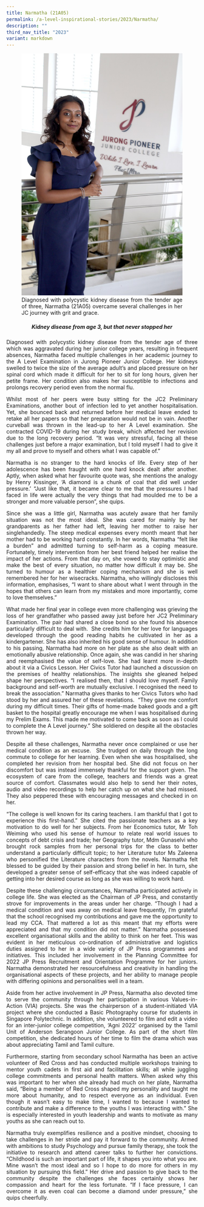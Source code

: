 ```yaml
---
title: Narmatha (21A05)
permalink: /a-level-inspirational-stories/2023/Narmatha/
description: ""
third_nav_title: "2023"
variant: markdown
---
```

<div align="justify">

<figure>
<img src="/images/Accomplishment/2023/1Narmatha.jpg">
<figcaption>Diagnosed with polycystic kidney disease from the tender age of three, Narmatha (21A05) overcame several challenges in her JC journey with grit and grace.</figcaption></figure>

<center><h5>Kidney disease from age 3, but that never stopped her</h5></center>

<p> Diagnosed with polycystic kidney disease from the tender age of three which was aggravated during her junior college years, resulting in frequent absences, Narmatha faced multiple challenges in her academic journey to the A Level Examination in Jurong Pioneer Junior College. Her kidneys swelled to twice the size of the average adult’s and placed pressure on her spinal cord which made it difficult for her to sit for long hours, given her petite frame. Her condition also makes her susceptible to infections and prolongs recovery period even from the normal flu.</p>

<p>Whilst most of her peers were busy sitting for the JC2 Preliminary Examinations, another bout of infection led to yet another hospitalisation. Yet, she bounced back and returned before her medical leave ended to retake all her papers so that her preparation would not be in vain. Another curveball was thrown in the lead-up to her A Level examination. She contracted COVID-19 during her study break, which affected her revision due to the long recovery period. “It was very stressful, facing all these challenges just before a major examination, but I told myself I had to give it my all and prove to myself and others what I was capable of.” &nbsp;</p>

<p>Narmatha is no stranger to the hard knocks of life. Every step of her adolescence has been fraught with one hard knock dealt after another. Aptly, when asked what her favourite quote was, she mentions the analogy by Henry Kissinger, ‘A diamond is a chunk of coal that did well under pressure.’ “Just like that, it became clear to me that the pressures I had faced in life were actually the very things that had moulded me to be a stronger and more valuable person”, she quips.</p>

<p>Since she was a little girl, Narmatha was acutely aware that her family situation was not the most ideal. She was cared for mainly by her grandparents as her father had left, leaving her mother to raise her singlehandedly. The steep medical expenses every month meant that her mother had to be working hard constantly. In her words, Narmatha “felt like a burden” and admitted turning to self-harm as a coping measure. Fortunately, timely intervention from her best friend helped her realise the impact of her actions. From that day on, she vowed to stay optimistic and make the best of every situation, no matter how difficult it may be. She turned to humour as a healthier coping mechanism and she is well remembered her for her wisecracks. Narmatha, who willingly discloses this information, emphasises, “I want to share about what I went through in the hopes that others can learn from my mistakes and more importantly, come to love themselves.”</p>

<p>What made her final year in college even more challenging was grieving the loss of her grandfather who passed away just before her JC2 Preliminary Examination. The pair had shared a close bond so she found his absence particularly difficult to deal with.&nbsp; She credits him for her love for languages developed through the good reading habits he cultivated in her as a kindergartener. She has also inherited his good sense of humour. In addition to his passing, Narmatha had more on her plate as she also dealt with an emotionally abusive relationship. Once again, she was candid in her sharing and reemphasised the value of self-love. She had learnt more in-depth about it via a Civics Lesson. Her Civics Tutor had launched a discussion on the premises of healthy relationships. The insights she gleaned helped shape her perspectives. “I realised then, that I should love myself. Family background and self-worth are mutually exclusive. I recognised the need to break the association.” Narmatha gives thanks to her Civics Tutors who had stood by her and assured her of these revelations.&nbsp; “They gave me comfort during my difficult times. Their gifts of home-made baked goods and a gift basket to the hospital greatly encourage me when I was hospitalised during my Prelim Exams. This made me motivated to come back as soon as I could to complete the A Level journey.” She soldiered on despite all the obstacles thrown her way.</p>

<p>Despite all these challenges, Narmatha never once complained or use her medical condition as an excuse.&nbsp; She trudged on daily through the long commute to college for her learning. Even when she was hospitalised, she completed her revision from her hospital bed. She did not focus on her discomfort but was instead immensely thankful for the support given. The ecosystem of care from the college, teachers and friends was a great source of comfort. Classmates would also help to send her their notes, audio and video recordings to help her catch up on what she had missed. They also peppered these with encouraging messages and checked in on her.</p>

<p>“The college is well known for its caring teachers. I am thankful that I got to experience this first-hand.” She cited the passionate teachers as a key motivation to do well for her subjects. From her Economics tutor, Mr Toh Weiming who used his sense of humour to relate real world issues to concepts of debt crisis and trade; her Geography tutor, Mdm Gunaselvi who brought rock samples from her personal trips for the class to better understand a particularly difficult topic; to her Literature tutor Ms Zaleena who personified the Literature characters from the novels. Narmatha felt blessed to be guided by their passion and strong belief in her. In turn, she developed a greater sense of self-efficacy that she was indeed capable of getting into her desired course as long as she was willing to work hard.</p>

<p>Despite these challenging circumstances, Narmatha participated actively in college life. She was elected as the Chairman of JP Press, and constantly strove for improvements in the areas under her charge. “Though I had a medical condition and was away on medical leave frequently, I’m grateful that the school recognised my contributions and gave me the opportunity to lead my CCA. That mattered a lot as this meant that my efforts were appreciated and that my condition did not matter.” Narmatha possessed excellent organisational skills and the ability to think on her feet. This was evident in her meticulous co-ordination of administrative and logistics duties assigned to her in a wide variety of JP Press programmes and initiatives. This included her involvement in the Planning Committee for 2022 JP Press Recruitment and Orientation Programme for her juniors. Narmatha demonstrated her resourcefulness and creativity in handling the organisational aspects of these projects, and her ability to manage people with differing opinions and personalities well in a team.</p>

<p>Aside from her active involvement in JP Press, Narmatha also devoted time to serve the community through her participation in various Values-in-Action (VIA) projects. She was the chairperson of a student-initiated VIA project where she conducted a Basic Photography course for students in Singapore Polytechnic. In addition, she volunteered to film and edit a video for an inter-junior college competition, ‘Agni 2022’ organised by the Tamil Unit of Anderson Serangoon Junior College. As part of the short film competition, she dedicated hours of her time to film the drama which was about appreciating Tamil and Tamil culture.</p>

<p>Furthermore, starting from secondary school Narmatha has been an active volunteer of Red Cross and has conducted multiple workshops training to mentor youth cadets in first aid and facilitation skills; all while juggling college commitments and personal health matters. When asked why this was important to her when she already had much on her plate, Narmatha said, “Being a member of Red Cross shaped my personality and taught me more about humanity, and to respect everyone as an individual. Even though it wasn’t easy to make time, I wanted to because I wanted to contribute and make a difference to the youths I was interacting with.” She is especially interested in youth leadership and wants to motivate as many youths as she can reach out to.</p>

<p>Narmatha truly exemplifies resilience and a positive mindset, choosing to take challenges in her stride and pay it forward to the community. Armed with ambitions to study Psychology and pursue family therapy, she took the initiative to research and attend career talks to further her convictions. “Childhood is such an important part of life, it shapes you into what you are. Mine wasn’t the most ideal and so I hope to do more for others in my situation by pursuing this field.” Her drive and passion to give back to the community despite the challenges she faces certainly shows her compassion and heart for the less fortunate. “If I face pressure, I can overcome it as even coal can become a diamond under pressure,” she quips cheerfully.</p></div>